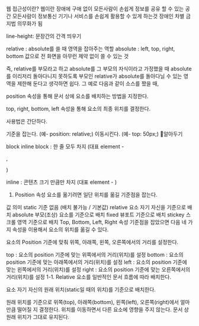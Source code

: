 웹 접근성이란?
웹이란 장애에 구애 없이 모든사람이 손쉽게 정보를 공유 할 수 있는 공간
모든사람이 정보통신 기기나 서비스를 손쉽게 활용할 수 있게 하는것
장애인 차별 금지법 의무화가 됨

line-height: 문장간의  간격 띄우기

relative : absolute를 쓸 때 영역을 잡아주는 역할
absolute : left, top, right, bottom 값으로 전 화면을 아무런 제약 없이 쓸 수 있는 것

즉, relative를 부모라고 하고 absolute를 그 부모의 자식이라고 가정했을 때 absolute를 이리저리 돌아다니지 못하도록 부모인 relative가 absolute를 돌아다닐 수 있는 영역을 제한해 둔다고 생각하면 쉽다.
그 예로 다음과 같이 소스를 짰을 때,

position 속성을 통해 문서 상에 요소를 배치하는 방법을 지정한다.

top, right, bottom, left 속성을 통해 요소의 최종 위치를 결정한다.

사용법은 간단하다.

기준을 잡는다. (예- position: relative;)
이동시킨다. (예- top: 50px;)
🎈알아두기

block
inline
block : 한 줄 모두 차지 (대표 element - <div>, <p> )

inline : 콘텐츠 크기 만큼만 차지 (대표 element - <span>)

 

1. Position 속성
요소를 옮기려면 일단 위치를 옮길 기준점을 잡는다.

값	의미
static	기준 없음 (배치 불가능 / 기본값)
relative	요소 자기 자신을 기준으로 배치
absolute	부모(조상) 요소를 기준으로 배치
fixed	뷰포트 기준으로 배치
stickey	스크롤 영역 기준으로 배치
Top, Bottom, Left, Right 속성
기준점을 잡았으면 다음 네 가지 속성을 이용해서 요소의 위치를 옮길 수 있다.

요소의 Position 기준에 맞춰 위쪽, 아래쪽, 왼쪽, 오른쪽에서의 거리를 설정한다.

top : 요소의 position 기준에 맞는 위쪽에서의 거리(위치)를 설정
bottom : 요소의 position 기준에 맞는 아래쪽에서의 거리(위치)를 설정
left : 요소의 position 기준에 맞는 왼쪽에서의 거리(위치)를 설정
right : 요소의 position 기준에 맞는 오른쪽에서의 거리(위치)를 설정
1-1. Relative
요소를 일반적인 문서 흐름에 따라 배치한다.

요소 자기 자신의 원래 위치(static일 때의 위치)를 기준으로 배치한다.

원래 위치를 기준으로 위쪽(top), 아래쪽(bottom), 왼쪽(left), 오른쪽(right)에서 얼마만큼 떨어질 지 결정한다.
위치를 이동하면서 다른 요소에 영향을 주지 않는다.
문서 상 원래 위치가 그대로 유지된다.